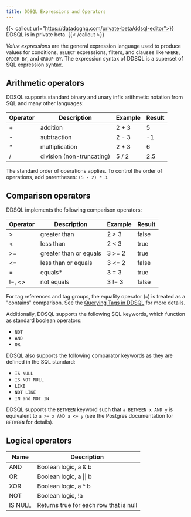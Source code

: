 ```yaml
---
title: DDSQL Expressions and Operators
---
```


{{< callout url="https://datadoghq.com/private-beta/ddsql-editor">}}
DDSQL is in private beta.
{{< /callout >}}

*Value expressions* are the general expression language used to produce values for conditions, `SELECT` expressions, filters, and clauses like `WHERE`, `ORDER BY`, and `GROUP BY`. The expression syntax of DDSQL is a superset of SQL expression syntax.

## Arithmetic operators

DDSQL supports standard binary and unary infix arithmetic notation from SQL and many other languages:

| Operator | Description              | Example | Result |
|----------|--------------------------|---------|--------|
| +        | addition                 | 2 + 3   | 5      |
| -        | subtraction              | 2 - 3   | -1     |
| *        | multiplication           | 2 * 3   | 6      |
| /        | division (non-truncating) | 5 / 2   | 2.5    |


The standard order of operations applies. To control the order of operations, add parentheses: `(5 - 2) * 3`.

## Comparison operators

DDSQL implements the following comparison operators:

| Operator | Description            | Example | Result |
|----------|------------------------|---------|--------|
| >        | greater than           | 2 > 3   | false  |
| <        | less than              | 2 < 3   | true   |
| >=       | greater than or equals | 3 >= 2  | true   |
| <=       | less than or equals    | 3 <= 2  | false  |
| =        | equals*                | 3 = 3   | true   |
| !=, <>   | not equals             | 3 != 3  | false  |

For tag references and tag groups, the equality operator (`=`) is treated as a "contains" comparison. See the [Querying Tags in DDSQL][1] for more details.

Additionally, DDSQL supports the following SQL keywords, which function as standard boolean operators:

- `NOT`
- `AND`
- `OR`

DDSQL also supports the following comparator keywords as they are defined in the SQL standard:

- `IS NULL`
- `IS NOT NULL`
- `LIKE`
- `NOT LIKE`
- `IN and NOT IN`

DDSQL supports the `BETWEEN` keyword such that `a BETWEEN x AND y` is equivalent to `a >= x AND a <= y` (see the Postgres documentation for `BETWEEN` for details).

## Logical operators

| Name    | Description             |
|---------|-------------------------|
| AND     | Boolean logic, a & b    |
| OR      | Boolean logic, a &vert;&vert; b |
| XOR     | Boolean logic, a ^ b    |
| NOT     | Boolean logic, !a       |
| IS NULL | Returns true for each row that is null |

[1]: /dashboards/ddsql_editor/reference/tags/